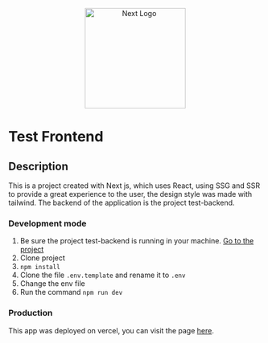 <p align="center">
  <a href="http://nestjs.com/" target="blank"><img src="https://images.ctfassets.net/23aumh6u8s0i/c04wENP3FnbevwdWzrePs/1e2739fa6d0aa5192cf89599e009da4e/nextjs" width="200" alt="Next Logo" /></a>
</p>

# Test Frontend

## Description

This is a project created with Next js, which uses React, using SSG and SSR to provide a great experience to the user, the design style was made with tailwind. The backend of the application is the project test-backend.

### Development mode

1. Be sure the project test-backend is running in your machine. <a href="https://github.com/Jeanza94/test-backend" target="blank">Go to the project</a>
2. Clone project
3. ```npm install```
4. Clone the file ```.env.template``` and rename it to ```.env```
5. Change the env file
6. Run the command ```npm run dev```

### Production

This app was deployed on vercel, you can visit the page <a href="https://jean-dev.link" target="blank">here</a>.
